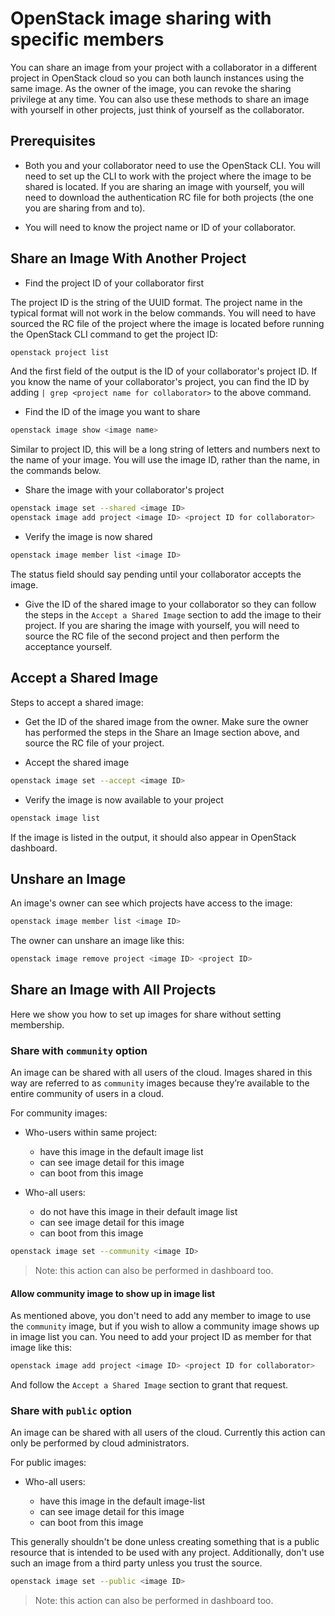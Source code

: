 # OpenStack image sharing with specific members

You can share an image from your project with a collaborator in a different
project in OpenStack cloud so you can both launch instances using the same image.
As the owner of the image, you can revoke the sharing privilege at any time.
You can also use these methods to share an image with yourself in other projects,
just think of yourself as the collaborator.

## Prerequisites

* Both you and your collaborator need to use the OpenStack CLI.
You will need to set up the CLI to work with the project where the image to be
shared is located.
If you are sharing an image with yourself, you will need to download the
authentication RC file for both projects (the one you are sharing from and to).

* You will need to know the project name or ID of your collaborator.

## Share an Image With Another Project

* Find the project ID of your collaborator first

The project ID is the string of the UUID format. The project name in the typical
format will not work in the below commands. You will need to have sourced the
RC file of the project where the image is located before running the OpenStack
CLI command to get the project ID:

```sh
openstack project list
```

And the first field of the output is the ID of your collaborator's project ID.
If you know the name of your collaborator's project,
you can find the ID by adding `| grep <project name for collaborator>` to the above command.

* Find the ID of the image you want to share

```sh
openstack image show <image name>
```

Similar to project ID, this will be a long string of letters and
numbers next to the name of your image.
You will use the image ID, rather than the name, in the commands below.

* Share the image with your collaborator's project

```sh
openstack image set --shared <image ID>
openstack image add project <image ID> <project ID for collaborator>
```

* Verify the image is now shared

```sh
openstack image member list <image ID>
```

The status field should say pending until your collaborator accepts the image.

* Give the ID of the shared image to your collaborator so they can follow the
steps in the `Accept a Shared Image` section to add the image to their project.
If you are sharing the image with yourself, you will need to source the RC file
of the second project and then perform the acceptance yourself.

## Accept a Shared Image

Steps to accept a shared image:

* Get the ID of the shared image from the owner. Make sure the owner has performed
the steps in the Share an Image section above, and source the RC file of your project.

* Accept the shared image

```sh
openstack image set --accept <image ID>
```

* Verify the image is now available to your project

```sh
openstack image list
```

If the image is listed in the output, it should also appear in
OpenStack dashboard.

## Unshare an Image

An image's owner can see which projects have access to the image:

```sh
openstack image member list <image ID>
```

The owner can unshare an image like this:

```sh
openstack image remove project <image ID> <project ID>
```

## Share an Image with All Projects

Here we show you how to set up images for share without setting membership.

### Share with `community` option

An image can be shared with all users of the cloud.
Images shared in this way are referred to as `community`
images because they’re available to the entire community of users in a cloud.

For community images:

* Who-users within same project:

  * have this image in the default image list
  * can see image detail for this image
  * can boot from this image

* Who-all users:

  * do not have this image in their default image list
  * can see image detail for this image
  * can boot from this image

```sh
openstack image set --community <image ID>
```

> Note: this action can also be performed in dashboard too.

#### Allow community image to show up in image list

As mentioned above, you don't need to add any member to image to use
the `community` image, but if you wish to allow a community image shows
up in image list you can.
You need to add your project ID as member for that image like this:

```sh
openstack image add project <image ID> <project ID for collaborator>
```

And follow the `Accept a Shared Image` section to grant that request.

### Share with `public` option

An image can be shared with all users of the cloud.
Currently this action can only be performed by cloud administrators.

For public images:

* Who-all users:

  * have this image in the default image-list
  * can see image detail for this image
  * can boot from this image

This generally shouldn't be done unless creating something
that is a public resource that is intended to be used with any project.
Additionally, don't use such an image from a third party unless you
trust the source.

```sh
openstack image set --public <image ID>
```

> Note: this action can also be performed in dashboard too.
